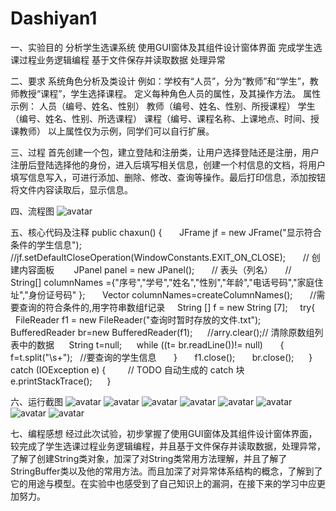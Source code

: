 # Dashiyan1
一、实验目的
分析学生选课系统
使用GUI窗体及其组件设计窗体界面
完成学生选课过程业务逻辑编程
基于文件保存并读取数据
处理异常

二、要求
系统角色分析及类设计
例如：学校有“人员”，分为“教师”和“学生”，教师教授“课程”，学生选择课程。
定义每种角色人员的属性，及其操作方法。
属性示例：	人员（编号、姓名、性别）
教师（编号、姓名、性别、所授课程）
学生（编号、姓名、性别、所选课程）
课程（编号、课程名称、上课地点、时间、授课教师）
以上属性仅为示例，同学们可以自行扩展。



三、过程
首先创建一个包，建立登陆和注册类，让用户选择登陆还是注册，用户注册后登陆选择他的身份，进入后填写相关信息，创建一个村信息的文档，将用户填写信息写入，可进行添加、删除、修改、查询等操作。最后打印信息，添加按钮将文件内容读取后，显示信息。

四、流程图
![avatar](https://github.com/zhaohuanxia/Dashiyan1/blob/master/WechatIMG785.jpeg)

五、核心代码及注释
public chaxun() {
      JFrame jf = new JFrame("显示符合条件的学生信息");
      //jf.setDefaultCloseOperation(WindowConstants.EXIT_ON_CLOSE);
      // 创建内容面板
       JPanel panel = new JPanel();
      // 表头（列名）
      //  String[] columnNames ={"序号","学号","姓名","性别","年龄","电话号码","家庭住址","身份证号码" };
      Vector columnNames=createColumnNames();
      //需要查询的符合条件的,用字符串数组f记录
    String [] f = new String [7];
    try{
     FileReader f1 = new FileReader("查询时暂时存放的文件.txt");
     BufferedReader br=new BufferedReader(f1);
     //arry.clear();// 清除原数组列表中的数据
     String t=null;
     while ((t= br.readLine())!= null)
      {
        f=t.split("\\s+");   //要查询的学生信息
      }
      f1.close();
      br.close();
     } catch (IOException e) {
        // TODO 自动生成的 catch 块
     e.printStackTrace();
     }

六、运行截图
![avatar](https://github.com/zhaohuanxia/Dashiyan1/blob/master/WechatIMG786.png)
![avatar](https://github.com/zhaohuanxia/Dashiyan1/blob/master/WechatIMG787.png)
![avatar](https://github.com/zhaohuanxia/Dashiyan1/blob/master/WechatIMG788.png)
![avatar](https://github.com/zhaohuanxia/Dashiyan1/blob/master/WechatIMG789.png)
![avatar](https://github.com/zhaohuanxia/Dashiyan1/blob/master/WechatIMG790.png)
![avatar](https://github.com/zhaohuanxia/Dashiyan1/blob/master/WechatIMG791.png)
![avatar](https://github.com/zhaohuanxia/Dashiyan1/blob/master/WechatIMG792.png)
![avatar](https://github.com/zhaohuanxia/Dashiyan1/blob/master/WechatIMG793.png)

七、编程感想
经过此次试验，初步掌握了使用GUI窗体及其组件设计窗体界面，较完成了学生选课过程业务逻辑编程，并且基于文件保存并读取数据，处理异常，了解了创建String类对象，加深了对String类常用方法理解，并且了解了StringBuffer类以及他的常用方法。而且加深了对异常体系结构的概念，了解到了它的用途与模型。在实验中也感受到了自己知识上的漏洞，在接下来的学习中应更加努力。


